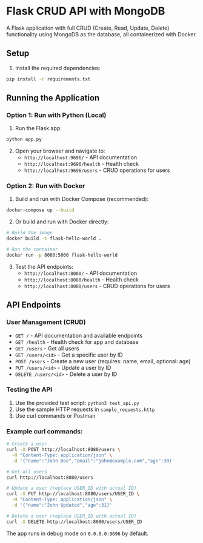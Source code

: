 # Flask CRUD API with MongoDB

A Flask application with full CRUD (Create, Read, Update, Delete) functionality using MongoDB as the database, all containerized with Docker.

## Setup

1. Install the required dependencies:
```bash
pip install -r requirements.txt
```

## Running the Application

### Option 1: Run with Python (Local)

1. Run the Flask app:
```bash
python app.py
```

2. Open your browser and navigate to:
   - `http://localhost:9696/` - API documentation
   - `http://localhost:9696/health` - Health check
   - `http://localhost:9696/users` - CRUD operations for users

### Option 2: Run with Docker

1. Build and run with Docker Compose (recommended):
```bash
docker-compose up --build
```

2. Or build and run with Docker directly:
```bash
# Build the image
docker build -t flask-hello-world .

# Run the container
docker run -p 8080:5000 flask-hello-world
```

3. Test the API endpoints:
   - `http://localhost:8080/` - API documentation
   - `http://localhost:8080/health` - Health check
   - `http://localhost:8080/users` - CRUD operations for users

## API Endpoints

### User Management (CRUD)
- `GET /` - API documentation and available endpoints
- `GET /health` - Health check for app and database
- `GET /users` - Get all users
- `GET /users/<id>` - Get a specific user by ID
- `POST /users` - Create a new user (requires: name, email, optional: age)
- `PUT /users/<id>` - Update a user by ID
- `DELETE /users/<id>` - Delete a user by ID

### Testing the API
1. Use the provided test script: `python3 test_api.py`
2. Use the sample HTTP requests in `sample_requests.http`
3. Use curl commands or Postman

### Example curl commands:
```bash
# Create a user
curl -X POST http://localhost:8080/users \
  -H "Content-Type: application/json" \
  -d '{"name":"John Doe","email":"john@example.com","age":30}'

# Get all users
curl http://localhost:8080/users

# Update a user (replace USER_ID with actual ID)
curl -X PUT http://localhost:8080/users/USER_ID \
  -H "Content-Type: application/json" \
  -d '{"name":"John Updated","age":31}'

# Delete a user (replace USER_ID with actual ID)
curl -X DELETE http://localhost:8080/users/USER_ID
```

The app runs in debug mode on `0.0.0.0:9696` by default. 